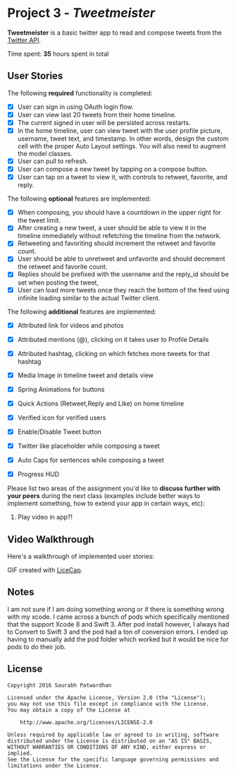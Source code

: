 # Project 3 - *Tweetmeister*

**Tweetmeister** is a basic twitter app to read and compose tweets from the [Twitter API](https://apps.twitter.com/).

Time spent: **35** hours spent in total

## User Stories

The following **required** functionality is completed:

- [x] User can sign in using OAuth login flow.
- [x] User can view last 20 tweets from their home timeline.
- [x] The current signed in user will be persisted across restarts.
- [x] In the home timeline, user can view tweet with the user profile picture, username, tweet text, and timestamp.  In other words, design the custom cell with the proper Auto Layout settings.  You will also need to augment the model classes.
- [x] User can pull to refresh.
- [x] User can compose a new tweet by tapping on a compose button.
- [x] User can tap on a tweet to view it, with controls to retweet, favorite, and reply.

The following **optional** features are implemented:

- [x] When composing, you should have a countdown in the upper right for the tweet limit.
- [x] After creating a new tweet, a user should be able to view it in the timeline immediately without refetching the timeline from the network.
- [x] Retweeting and favoriting should increment the retweet and favorite count.
- [x] User should be able to unretweet and unfavorite and should decrement the retweet and favorite count.
- [x] Replies should be prefixed with the username and the reply_id should be set when posting the tweet,
- [x] User can load more tweets once they reach the bottom of the feed using infinite loading similar to the actual Twitter client.

The following **additional** features are implemented:


- [x] Attributed link for videos and photos
- [x] Attributed mentions (@), clicking on it takes user to Profile Details
- [x] Attributed hashtag, clicking on which fetches more tweets for that hashtag
- [x] Media Image in timeline tweet and details view 
- [x] Spring Animations for buttons
- [x] Quick Actions (Retweet,Reply and Like) on home timeline 
- [x] Verified icon for verified users
- [x] Enable/Disable Tweet button 
- [x] Twitter like placeholder while composing a tweet
- [x] Auto Caps for sentences while composing a tweet
- [x] Progress HUD


Please list two areas of the assignment you'd like to **discuss further with your peers** during the next class (examples include better ways to implement something, how to extend your app in certain ways, etc):

1. Play video in app?! 


## Video Walkthrough

Here's a walkthrough of implemented user stories:


GIF created with [LiceCap](http://www.cockos.com/licecap/).

## Notes
I am not sure if I am doing something wrong or if there is something wrong with my xcode. I came across a bunch of pods which specifically mentioned that the support Xcode 8 and Swift 3. After pod install however, I always had to Convert to Swift 3 and the pod had a ton of conversion errors. I ended up having to manually add the pod folder which worked but it would be nice for pods to do their job. 


## License

    Copyright 2016 Saurabh Patwardhan

    Licensed under the Apache License, Version 2.0 (the "License");
    you may not use this file except in compliance with the License.
    You may obtain a copy of the License at

        http://www.apache.org/licenses/LICENSE-2.0

    Unless required by applicable law or agreed to in writing, software
    distributed under the License is distributed on an "AS IS" BASIS,
    WITHOUT WARRANTIES OR CONDITIONS OF ANY KIND, either express or implied.
    See the License for the specific language governing permissions and
    limitations under the License.
